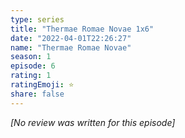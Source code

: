 ```yaml
---
type: series
title: "Thermae Romae Novae 1x6"
date: "2022-04-01T22:26:27"
name: "Thermae Romae Novae"
season: 1
episode: 6
rating: 1
ratingEmoji: ⭐️
share: false
---
```


*[No review was written for this episode]*
